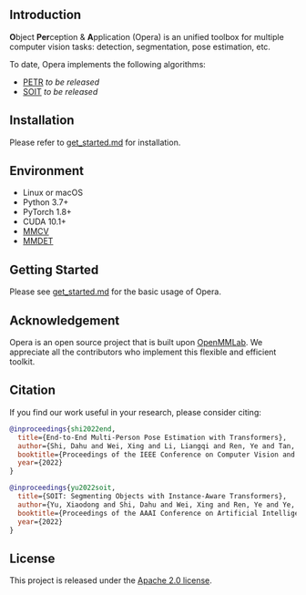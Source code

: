 ## Introduction

**O**bject **Per**ception & **A**pplication (Opera) is an unified toolbox for multiple computer vision tasks: detection, segmentation, pose estimation, etc.

To date, Opera implements the following algorithms:

* [PETR](configs/petr) _to be released_
* [SOIT](configs/soit) _to be released_

## Installation

Please refer to [get_started.md](docs/get_started.md) for installation.

## Environment

- Linux or macOS
- Python 3.7+
- PyTorch 1.8+
- CUDA 10.1+
- [MMCV](https://mmcv.readthedocs.io/en/latest/#installation)
- [MMDET](https://mmdet.readthedocs.io/en/latest/#installation)

## Getting Started

Please see [get_started.md](docs/en/get_started.md) for the basic usage of Opera.

## Acknowledgement

Opera is an open source project that is built upon [OpenMMLab](https://github.com/open-mmlab/). We appreciate all the contributors who implement this flexible and efficient toolkit.

## Citation

If you find our work useful in your research, please consider citing:
```BibTeX
@inproceedings{shi2022end,
  title={End-to-End Multi-Person Pose Estimation with Transformers},
  author={Shi, Dahu and Wei, Xing and Li, Liangqi and Ren, Ye and Tan, Wenming},
  booktitle={Proceedings of the IEEE Conference on Computer Vision and Pattern Recognition (CVPR)},
  year={2022}
}

@inproceedings{yu2022soit,
  title={SOIT: Segmenting Objects with Instance-Aware Transformers},
  author={Yu, Xiaodong and Shi, Dahu and Wei, Xing and Ren, Ye and Ye, Tingqun and Tan, Wenming},
  booktitle={Proceedings of the AAAI Conference on Artificial Intelligence},
  year={2022}
}
```

## License

This project is released under the [Apache 2.0 license](LICENSE).
